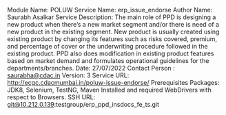 Module Name: POLUW
Service Name: erp_issue_endorse
Author Name: Saurabh Asalkar
Service Description: The main role of PPD is designing a new product when there’s a new market segment and/or there is need of a new product in the existing segment. New product is usually created using existing product by changing its features such as risks covered, premium, and percentage of cover or the underwriting procedure followed in the existing product. PPD also does modification in existing product features based on market demand and formulates operational guidelines for the departments/branches.
Date: 27/07/2022
Contact Person : saurabha@cdac.in
Version: 3
Service URL: http://ecgc.cdacmumbai.in/poluw-issue-endorse/
Prerequisites Packages: JDK8, Selenium, TestNG, Maven Installed and required WebDrivers with respect to Browsers.
SSH URL: git@10.212.0.139:testgroup/erp_ppd_insdocs_fe_ts.git

